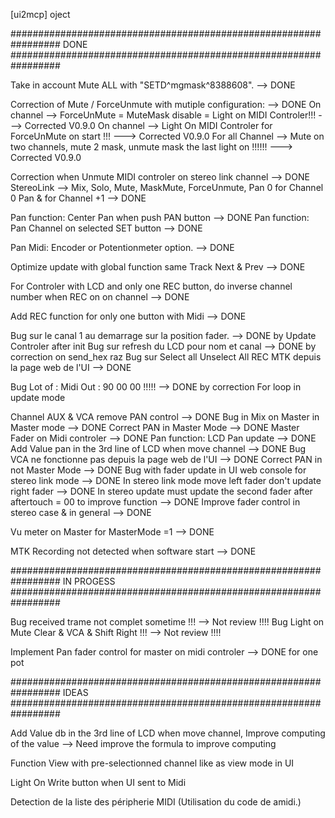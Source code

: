 [ui2mcp] oject

#################################################################
    DONE
#################################################################

Take in account Mute ALL with "SETD^mgmask^8388608".  --> DONE

Correction of Mute / ForceUnmute with mutiple configuration:  --> DONE
    On channel --> ForceUnMute = MuteMask disable = Light on MIDI Controler!!!  ---> Corrected V0.9.0
    On channel --> Light On MIDI Controler for ForceUnMute on start !!!  ---> Corrected V0.9.0
    For all Channel --> Mute on two channels, mute 2 mask, unmute mask the last light on !!!!!!  ---> Corrected V0.9.0

Correction when Unmute MIDI controler on stereo link channel --> DONE
    StereoLink --> Mix, Solo, Mute, MaskMute, ForceUnmute, Pan 0 for Channel 0 Pan & for Channel +1 --> DONE

Pan function: Center Pan when push PAN button  --> DONE
Pan function: Pan Channel on selected SET button  --> DONE

Pan Midi: Encoder or Potentionmeter option.  --> DONE

Optimize update with global function same Track Next & Prev  --> DONE

For Controler with LCD and only one REC button, do inverse channel number when REC on on channel  --> DONE

Add REC function for only one button with Midi  --> DONE

Bug sur le canal 1 au demarrage sur la position fader. --> DONE by Update Controler after init
Bug sur refresh du LCD pour nom et canal --> DONE by correction on send_hex raz
Bug sur Select all Unselect All REC MTK depuis la page web de l'UI --> DONE

Bug Lot of : Midi Out : 90 00 00 !!!!! --> DONE by correction For loop in update mode

Channel AUX & VCA remove PAN control --> DONE
Bug in Mix on Master in Master mode  --> DONE
Correct PAN in Master Mode --> DONE
Master Fader on Midi controler --> DONE
Pan function: LCD Pan update --> DONE
Add Value pan in the 3rd line of LCD when move channel --> DONE
Bug VCA ne fonctionne pas depuis la page web de l'UI --> DONE
Correct PAN in not Master Mode --> DONE
Bug with fader update in UI web console for stereo link mode --> DONE
In stereo link mode move left fader don't update right fader --> DONE
In stereo update must update the second fader after aftertouch = 00 to improve function --> DONE
Improve fader control in stereo case & in general  --> DONE

Vu meter on Master for MasterMode =1 --> DONE

MTK Recording not detected when software start --> DONE

#################################################################
    IN PROGESS
#################################################################

Bug received trame not complet sometime !!!  --> Not review !!!!
Bug Light on Mute Clear & VCA & Shift Right !!!  --> Not review !!!!

Implement Pan fader control for master on midi controler --> DONE for one pot

#################################################################
    IDEAS
#################################################################

Add Value db in the 3rd line of LCD when move channel, Improve computing of the value --> Need improve the formula to improve computing

Function View with pre-selectionned channel like as view mode in UI

Light On Write button when UI sent to Midi

Detection de la liste des péripherie MIDI (Utilisation du code de amidi.)
